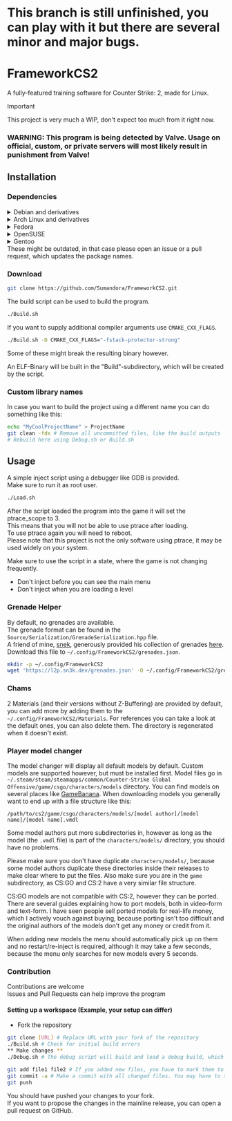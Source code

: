 # This branch is still unfinished, you can play with it but there are several minor and major bugs.

# FrameworkCS2
A fully-featured training software for Counter Strike: 2, made for Linux.

> [!IMPORTANT]  
> This project is very much a WIP, don't expect too much from it right now.

### WARNING: This program is being detected by Valve. Usage on official, custom, or private servers will most likely result in punishment from Valve!

## Installation
### Dependencies
<details>
  <summary> Debian and derivatives </summary>
  
  ```sh
  apt-get install gdb git cmake make build-essential libvulkan-dev libx11-dev libxext-dev gcc-14 g++-14
  ```

  Some older distributions, like Ubuntu and Debian may need to specify GCC14 explicitly, by setting the `CC=gcc-14` and `CXX=g++-14` environment variables when invoking the build script.

  Tested derivatives:
  - Ubuntu (LTS and Latest)
  - Debian Unstable and Testing
  - Devuan
</details>

<details>
  <summary> Arch Linux and derivatives </summary>

  ```sh
  pacman -S gdb base-devel cmake git vulkan-icd-loader vulkan-headers libx11 libxext
  ```

  Tested derivatives:
  - Arch Linux
  - Artix Linux
  - CachyOS
</details>

<details>
  <summary> Fedora </summary>

  ```sh
  dnf install gdb git cmake make gcc-c++ vulkan-loader-devel vulkan-headers libXext-devel libatomic
  ```
</details>

<details>
  <summary> OpenSUSE </summary>

  ```sh
  zypper install -y git cmake make gcc-c++ binutils-devel vulkan-devel libXext-devel freetype2-devel ccache libatomic1
  ```

  Only Tumbleweed is being tested, Leap installs a very outdated GCC version by default.
</details>
<details>
  <summary> Gentoo </summary>

  ```sh
  emerge dev-vcs/git dev-build/cmake dev-util/vulkan-headers dev-util/vulkan-tools
  ```
</details>
These might be outdated, in that case please open an issue or a pull request, which updates the package names.

### Download
```sh
git clone https://github.com/Sumandora/FrameworkCS2.git
```

The build script can be used to build the program.
```sh
./Build.sh
```

If you want to supply additional compiler arguments use `CMAKE_CXX_FLAGS`.
```sh
./Build.sh -D CMAKE_CXX_FLAGS="-fstack-protector-strong"
```
Some of these might break the resulting binary however.

An ELF-Binary will be built in the "Build"-subdirectory, which will be created by the script.

### Custom library names

In case you want to build the project using a different name you can do something like this:
```sh
echo "MyCoolProjectName" > ProjectName
git clean -fdx # Remove all uncommitted files, like the build outputs
# Rebuild here using Debug.sh or Build.sh
```

## Usage
A simple inject script using a debugger like GDB is provided.  
Make sure to run it as root user.
```sh
./Load.sh
```

After the script loaded the program into the game it will set the ptrace_scope to 3.  
This means that you will not be able to use ptrace after loading.  
To use ptrace again you will need to reboot.  
Please note that this project is not the only software using ptrace, it may be used widely on your system.

Make sure to use the script in a state, where the game is not changing frequently.  
- Don't inject before you can see the main menu
- Don't inject when you are loading a level

### Grenade Helper
By default, no grenades are available.  
The grenade format can be found in the `Source/Serialization/GrenadeSerialization.hpp` file.  
A friend of mine, [snek](https://github.com/jovvik/), generously provided his collection of grenades [here](https://l2p.sn3k.dev/grenades.json).  
Download this file to `~/.config/FrameworkCS2/grenades.json`.  

```sh
mkdir -p ~/.config/FrameworkCS2
wget 'https://l2p.sn3k.dev/grenades.json' -O ~/.config/FrameworkCS2/grenades.json
```

### Chams
2 Materials (and their versions without Z-Buffering) are provided by default, you can add more by adding them to the `~/.config/FrameworkCS2/Materials`.
For references you can take a look at the default ones, you can also delete them. The directory is regenerated when it doesn't exist.

### Player model changer
The model changer will display all default models by default. Custom models are supported however, but must be installed first.
Model files go in `~/.steam/steam/steamapps/common/Counter-Strike Global Offensive/game/csgo/characters/models` directory.
You can find models on several places like [GameBanana](https://gamebanana.com/mods/cats/25415).
When downloading models you generally want to end up with a file structure like this:

```
/path/to/cs2/game/csgo/characters/models/[model author]/[model name]/[model name].vmdl
```

Some model authors put more subdirectories in, however as long as the model (the `.vmdl` file) is part of the `characters/models/` directory, you should have no problems.

Please make sure you don't have duplicate `characters/models/`, because some model authors duplicate these directories inside their releases to make clear where to put the files.
Also make sure you are in the `game` subdirectory, as CS:GO and CS:2 have a very similar file structure.

CS:GO models are not compatible with CS:2, however they can be ported.
There are several guides explaining how to port models, both in video-form and text-form.
I have seen people sell ported models for real-life money, which I actively vouch against buying, because porting isn't too difficult and the original authors of the models don't get any money or credit from it.

When adding new models the menu should automatically pick up on them and no restart/re-inject is required, although it may take a few seconds, because the menu only searches for new models every 5 seconds.

### Contribution
Contributions are welcome  
Issues and Pull Requests can help improve the program

#### Setting up a workspace (Example, your setup can differ)
- Fork the repository
```sh
git clone [URL] # Replace URL with your fork of the repository
./Build.sh # Check for initial build errors
** Make changes **
./Debug.sh # The debug script will build and load a debug build, which can also be analyzed using a debugger of your choice (run this as root)

git add file1 file2 # If you added new files, you have to mark them to be tracked, if you didn't add any files, you can skip this step.
git commit -a # Make a commit with all changed files. You may have to set the 'EDITOR' variable, because you have to write a commit message. Please write a small and compact message explaining what you have done.
git push
```
You should have pushed your changes to your fork.  
If you want to propose the changes in the mainline release, you can open a pull request on GitHub.
